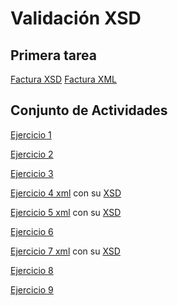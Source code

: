 # Validación XSD

## Primera tarea

[Factura XSD](xsdfactura.xsd)
[Factura XML](factura.xml)

## Conjunto de Actividades

[Ejercicio 1](ejercicio1xsd.xsd)

[Ejercicio 2](ejercicio2xsd.xsd)

[Ejercicio 3](ejercicio3xsd.xsd)

[Ejercicio 4 xml](ejercicio4xml.xml) con su [XSD](ejercicio4xsd.xsd)

[Ejercicio 5 xml](ejercicio5xml.xml) con su [XSD](ejercicio5xsd.xsd)

[Ejercicio 6](ejercicio6xsd.xsd)

[Ejercicio 7 xml](ejercicio7xml.xml) con su [XSD](ejercicio7xsd.xsd)

[Ejercicio 8](ejercicio8xsd.xsd)

[Ejercicio 9](ejercicio9xsd.xsd)